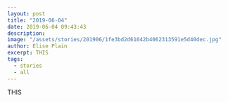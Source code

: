 ```yaml
---
layout: post
title: "2019-06-04"
date: 2019-06-04 09:43:43
description: 
image: "/assets/stories/201906/1fe3bd2d61042b4062313591e5d40dec.jpg"
author: Elise Plain
excerpt: THIS
tags: 
  - stories
  - all
---
```


THIS
<p></p>
